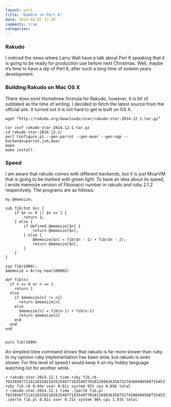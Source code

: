 ```yaml
---
layout: post
title: "Dabble in Perl 6"
date: 2015-02-07 17:30
comments: true
categories: 
---
```

### Rakudo
I noticed the news where Larry Wall have a talk about Perl 6 speaking that it is going to be ready for production use before next Christmas. Well, maybe it’s time to have a dip of Perl 6, after such a long time of sixteen years development.

### Building Rakudo on Mac OS X
There does exist Homebrew formula for Rakudo, however, it is bit of outdated as the time of writing. I decided to fetch the latest source from the official site. It turned out it is not hard to get ie built on OS X.

```
wget “http://rakudo.org/downloads/star/rakudo-star-2014.12.1.tar.gz”

tar zxvf rakudo-star-2014.12.1.tar.gz
cd rakudo-star-2014.12.1/
perl Configure.pl --gen-parrot --gen-moar --gen-nqp --backends=parrot,jvm,moar
make
make install
```

### Speed
I am aware that rakudo comes with different backends, but it is just MoarVM that is going to be marked with green light. To have an idea about its speed, I wrote memoize version of Fibonacci number in rakudo and ruby 2.1.2 respectively. The programs are as follows:

```
my @memoize;

sub fib(Int $n) {
    if $n == 0 || $n == 1 {
        return 1;
    } else {
        if defined @memoize[$n] {
            return @memoize[$n];
        } else {
            @memoize[$n] = fib($n - 1) + fib($n - 2);
            return @memoize[$n];
        }
    }
}

say fib(1000);
$memoize = Array.new(100002)

def fib(n)
  if n == 0 or n == 1
    return 1
  else
    if $memoize[n] != nil
      return $memoize[n]
    else 
      $memoize[n] = fib(n-1) + fib(n-2)
      return $memoize[n]
    end
  end
end


puts fib(1000)
```

An simplest time command shows that rakudo is far more slower than ruby. In my opinion ruby implementation has been slow, but rakudo is even slower. For this level of speed I would keep it on my hobby language watching list for another while.

```
➜ rakudo-star-2014.12.1 time ruby fib.rb
70330367711422815821835254877183549770181269836358732742604905087154537118196933579742249494562611733487750449241765991088186363265450223647106012053374121273867339111198139373125598767690091902245245323403501
ruby fib.rb 0.04s user 0.01s system 92% cpu 0.056 total
➜ rakudo-star-2014.12.1 time ./perl6 fib.pl
70330367711422815821835254877183549770181269836358732742604905087154537118196933579742249494562611733487750449241765991088186363265450223647106012053374121273867339111198139373125598767690091902245245323403501
./perl6 fib.pl 0.81s user 0.21s system 98% cpu 1.035 total
```
